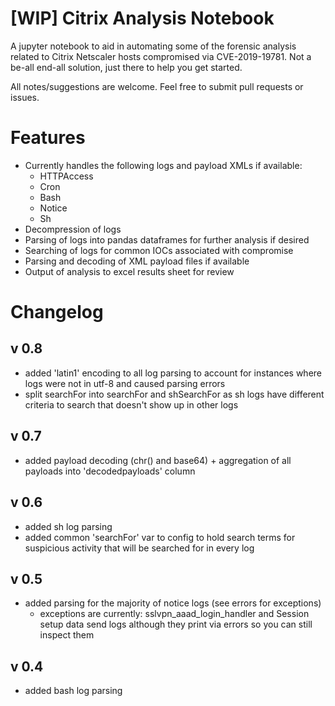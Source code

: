 # [WIP] Citrix Analysis Notebook

A jupyter notebook to aid in automating some of the forensic analysis related to Citrix Netscaler hosts compromised via CVE-2019-19781. Not a be-all end-all solution, just there to help you get started.

All notes/suggestions are welcome. Feel free to submit pull requests or issues.

# Features

- Currently handles the following logs and payload XMLs if available:
  - HTTPAccess
  - Cron
  - Bash
  - Notice
  - Sh
- Decompression of logs
- Parsing of logs into pandas dataframes for further analysis if desired
- Searching of logs for common IOCs associated with compromise
- Parsing and decoding of XML payload files if available
- Output of analysis to excel results sheet for review

# Changelog

## v 0.8
* added 'latin1' encoding to all log parsing to account for instances where logs were not in utf-8 and caused parsing errors
* split searchFor into searchFor and shSearchFor as sh logs have different criteria to search that doesn't show up in other logs

## v 0.7
* added payload decoding (chr() and base64) + aggregation of all payloads into 'decodedpayloads' column

## v 0.6
* added sh log parsing
* added common 'searchFor' var to config to hold search terms for suspicious activity that will be searched for in every log

## v 0.5
* added parsing for the majority of notice logs (see errors for exceptions)
    * exceptions are currently: sslvpn_aaad_login_handler and Session setup data send logs although they print via errors so you can still inspect them

## v 0.4
* added bash log parsing
